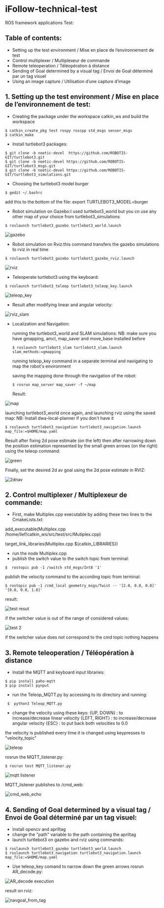 # iFollow-technical-test
ROS framework applications Test:

## Table of contents: 
*  Setting up the test environment / Mise en place de l’environnement de test
*  Control multiplexer / Multiplexeur de commande
*  Remote teleoperation / Téléopération à distance
*  Sending of Goal determined by a visual tag / Envoi de Goal déterminé par un tag visuel
*  Using an image capture / Utilisation d’une capture d’image 

## 1. Setting up the test environment / Mise en place de l’environnement de test: 
* Creating the package under the workspace catkin_ws and build the workspace
```
$ catkin_create_pkg test rospy roscpp std_msgs sensor_msgs
$ catkin_make
```

* Install turtlebot3 packages:
```
$ git clone -b noetic-devel  https://github.com/ROBOTIS-GIT/turtlebot3.git
$ git clone -b noetic-devel https://github.com/ROBOTIS-GIT/turtlebot3_msgs.git
$ git clone -b noetic-devel https://github.com/ROBOTIS-GIT/turtlebot3_simulations.git
```

* Choosing the turtlebot3 model burger
```
$ gedit ~/.bashrc
```
add this to the bottom of the file: export TURTLEBOT3_MODEL=burger

* Robot simulation on Gazebo:I used turtlebot3_world but you cn use any other map of your choice from turtlebot3_simulations
```
$ roslaunch turtlebot3_gazebo turtlebot3_world.launch
```

![gazebo](https://github.com/Ilef27/iFollow-technical-test/assets/74418956/1e92bdeb-7cad-4a59-b6aa-92d1baa0d9d1)

* Robot simulation on Rviz:this command transfers the gazebo simulations to rviz in real time
```
$ roslaunch turtlebot3_gazebo turtlebot3_gazebo_rviz.launch
```

![rviz](https://github.com/Ilef27/iFollow-technical-test/assets/74418956/b88d9769-212c-4115-8785-1b9431cf55fc)

* Teleoperate turtlebot3 using the keyboard:
```
$ roslaunch turtlebot3_teleop turtlebot3_teleop_key.launch
```

![teleop_key](https://github.com/Ilef27/iFollow-technical-test/assets/74418956/6e8d000a-bd72-4e09-a940-be9f177fe1cc)

* Result after modifying linear and angular velocity: 

![rviz_slam](https://github.com/Ilef27/iFollow-technical-test/assets/74418956/1f75ce52-75df-4862-9e15-6f056b017b82)


* Localization and Navigation:

  running the turtlebot3_world and SLAM simulations:
  NB: make sure you have gmapping, amcl, map_saver and move_base installed before
  ```
  $ roslaunch turtlebot3_slam turtlebot3_slam.launch slam_methods:=gmapping
  ```
   running teleop_key command in a separate terminal and navigating to map the robot's environment
  
   saving the mapping done through the navigation of the robot:
  ```
  $ rosrun map_server map_saver -f ~/map
  ```

  Result:
  
![map](https://github.com/Ilef27/iFollow-technical-test/assets/74418956/e652c767-3232-437a-8c5a-467bfbdf0c7a)


  launching turtlebot3_world once again, and launching rviz using the saved map: 
  NB: Install dwa-local-planner if you don't have it 
  ```
  $ roslaunch turtlebot3_navigation turtlebot3_navigation.launch map_file:=$HOME/map.yaml
  ```
  Result after fixing 2d pose estimate (on the left) then after narrowing down the position estimation represented by the small green arrows (on the right) using      the teleop command: 
  
  ![green](https://github.com/Ilef27/iFollow-technical-test/assets/74418956/344679a8-411a-4409-9a43-49e1a8f1a8a0)

  Finally, set the desired 2d av goal using the 2d pose estimate in RVIZ:

  ![2dnav](https://github.com/Ilef27/iFollow-technical-test/assets/74418956/6a4a7360-eb1c-40a8-ad10-5d0984bc544a)

## 2. Control multiplexer / Multiplexeur de commande:

* First, make Multiplex.cpp executable by adding these two lines to the CmakeLists.txt:

add_executable(Multiplex.cpp /home/ilef/catkin_ws/src/test/src/Mutiplex.cpp)

target_link_libraries(Multiplex.cpp ${catkin_LIBRARIES})

* run the node Multiplex.cpp
* publish the switch value to the switch topic from terminal:
```
$  rostopic pub -1 /switch std_msgs/Int8 '1'
```

publish the velocity command to the according topic from terminal: 
```
$ rostopic pub -1 /cmd_local geometry_msgs/Twist -- '[2.0, 0.0, 0.0]' '[0.0, 0.0, 1.8]'
```
result: 

![test resut](https://github.com/Ilef27/iFollow-technical-test/assets/74418956/b9fde005-da8a-4a29-b2b1-965cba868857)


if the switcher value is out of the range of considered values: 

![test 2](https://github.com/Ilef27/iFollow-technical-test/assets/74418956/72c02a89-a36b-4a2e-91c9-c255ca823764)



if the switcher value does not correspond to the cmd topic nothing happens

## 3. Remote teleoperation / Téléopération à distance

* Install the MQTT and keyboard input libraries:
```
$ pip install paho-mqtt
$ pip install pynput
```

* run the Teleop_MQTT.py by accessing to its directory and running:
```
 $  python3 Teleop_MQTT.py
```

 * change the velocity using these keys:
  {UP, DOWN} : to increase/decrease linear velocity
  {LEFT, RIGHT} : to increase/decrease angular velocity
  {ESC} : to put back both velocities to 0.0
  
the velocity is published every time it is changed using keypresses to "velocity_topic"

![teleop](https://github.com/Ilef27/iFollow-technical-test/assets/74418956/1815cefa-8967-4766-85a4-74b1dfd12069)

rosrun the MQTT_listener.py: 
```
$ rosrun test MQTT_listener.py
```

![mqtt listener](https://github.com/Ilef27/iFollow-technical-test/assets/74418956/b87e9ca3-7b08-4662-b560-7fa3e6a8b46b)



MQTT_listener publishes to /cmd_web:

![cmd_web_echo](https://github.com/Ilef27/iFollow-technical-test/assets/74418956/4b0fbcc9-b71c-4b84-8187-49034b981f05)


## 4. Sending of Goal determined by a visual tag / Envoi de Goal déterminé par un tag visuel:

* Install opencv and apriltag
* change the "path" variable to the path containing the apriltag
* launch turtlebot3 on gazebo and rviz using commands:
```
$ roslaunch turtlebot3_gazebo turtlebot3_world.launch
$ roslaunch turtlebot3_navigation turtlebot3_navigation.launch map_file:=$HOME/map.yaml
```
* Use teleop_key comand to narrow down the green arrows
rosrun AR_decode.py:

![AR_decode execution](https://github.com/Ilef27/iFollow-technical-test/assets/74418956/349cb3b8-62ed-4d66-af1e-4fa57741722f)


result on rviz:


![navgoal_from_tag](https://github.com/Ilef27/iFollow-technical-test/assets/74418956/4ac4d13b-2c6f-4119-92f1-37f4820eb763)
